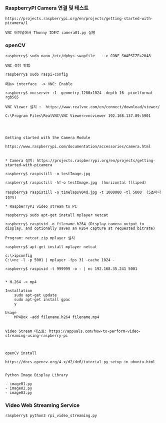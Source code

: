 ### RaspberryPI Camera 연결 및 테스트

    https://projects.raspberrypi.org/en/projects/getting-started-with-picamera/1
    
    VNC 터미널에서 Thonny IDE로 camera01.py 실행



### openCV

    raspberry$ sudo nano /etc/dphys-swapfile   --> CONF_SWAPSIZE=2048
    
    VNC 설정 방법
    
    raspberry$ sudo raspi-config
    
    메뉴> interface  -> VNC: Enable
    
    raspberry$ vncserver :1 -geometry 1280x1024 -depth 16 -pixelformat rgb565
    
    VNC Viewer 설치 :  https://www.realvnc.com/en/connect/download/viewer/
    
    C:\Program Files\RealVNC\VNC Viewer>vncviewer 192.168.137.89:5901
    
    
    
       
    Getting started with the Camera Module
    
    https://www.raspberrypi.com/documentation/accessories/camera.html
    
    
    * Camera 설치: https://projects.raspberrypi.org/en/projects/getting-started-with-picamera
    
    raspberry$ raspistill -o testImage.jpg
    
    raspberry$ raspistill -hf-o testImage.jpg  (horizontal flliped)
    
    raspberry$ raspistill -o timelaps%04d.jpg -t 1000000 -tl 5000  (5초마다 1장씩)
    
    * RaspberryPI video stream to PC
    
    raspberry$ sudo apt-get install mplayer netcat
    
    raspberry$ raspivid -o filename.h264 (Display camera output to display, and optionally saves an H264 capture at requested bitrate)
    
    Program: netcat.zip mplayer 설치
    
    raspberry$ apt-get install mplayer netcat
    
    c:\>ipconfig
    C:\>nc -l -p 5001 | mplayer -fps 31 -cache 1024 -
    
    raspberry$ raspivid -t 999999 -o - | nc 192.168.35.241 5001   

    
    * H.264 -> mp4
    
    Installation
        sudo apt-get update
        sudo apt-get install gpac
        y

    Usage
        MP4Box -add filename.h264 filename.mp4
    
    
    Video Stream 테스트: https://appuals.com/how-to-perform-video-streaming-using-raspberry-pi
    
    
    
    openCV install

    https://docs.opencv.org/4.x/d2/de6/tutorial_py_setup_in_ubuntu.html
    
    
    Python Image Display Library
    
    - image01.py
    - image02.py
    - image03.py
    
    
    


### Video Web Streaming Service
    
    raspberry$ python3 rpi_video_streaming.py
    
    

